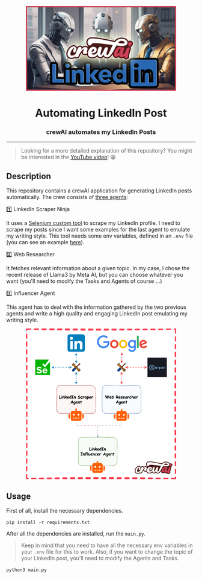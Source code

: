 <p align="center">
    <img alt="img" src="img/img.png" width=400 />
    <h1 align="center">Automating LinkedIn Post</h1>
    <h3 align="center">crewAI automates my LinkedIn Posts </h3>
</p>

---

> Looking for a more detailed explanation of this repository? You might be interested in the [YouTube video](https://www.youtube.com/watch?v=oIb5JqZ5ylA&ab_channel=TheNeuralMaze)! 😁 


## Description 

This repository contains a crewAI application for generating LinkedIn posts automatically. 
The crew consists of [three agents](agents.py):

1️⃣ LinkedIn Scraper Ninja 

It uses a [Selenium custom tool](tools%2Flinkedin.py) to scrape my LinkedIn profile. I need to scrape my
posts since I want some examples for the last agent to emulate my writing style. This tool needs some env variables,
defined in an `.env` file (you can see an example [here](.env.example)).

2️⃣ Web Researcher

It fetches relevant information about a given topic. In my case, I chose the recent release of Llama3 by Meta AI, but
you can choose whatever you want (you'll need to modify the Tasks and Agents of course ...)

3️⃣ Influencer Agent

This agent has to deal with the information gathered by the two previous agents and write a high quality and engaging 
LinkedIn post emulating my writing style.


<p align="center">
    <img alt="img" src="img/architecture.png" width=400 />
</p>


## Usage

First of all, install the necessary dependencies.

```shell
pip install -r requirements.txt
```

After all the dependencies are installed, run the `main.py`.

> Keep in mind that you need to have all the necessary env variables in your `.env` file for this to work. Also, if you
want to change the topic of your LinkedIn post, you'll need to modify the Agents and Tasks.

```shell
python3 main.py
```
